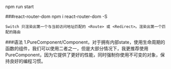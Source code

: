 ###
npm run start

###react-router-dom
npm i react-router-dom -S

`Switch 只渲染出第一个与当前访问地址匹配的 <Route> 或 <Redirect>。渲染出第一个匹配的路由`


###语法
1.PureComponent/Component，对于拥有内部state，使用生命周期的函数的组件，我们可以使用二者之一，但是大部分情况下，我更推荐使用PureComponent，因为它提供了更好的性能，同时强制你使用不可变的对象，保持良好的编程习惯。

